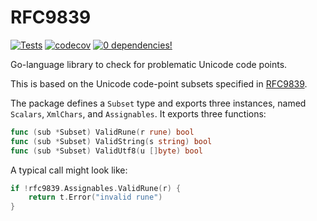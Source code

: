 # RFC9839

[![Tests](https://github.com/timbray/RFC9839/actions/workflows/go-unit-tests.yaml/badge.svg)](https://github.com/timbray/RFC9839/actions/workflows/go-unit-tests.yaml)
[![codecov](https://codecov.io/gh/timbray/RFC9839/graph/badge.svg?token=6V5I17FTIM)](https://codecov.io/gh/timbray/RFC9839)
[![0 dependencies!](https://0dependencies.dev/0dependencies.svg)](https://0dependencies.dev)

Go-language library to check for problematic Unicode code points.

This is based on the Unicode code-point subsets specified in [RFC9839](https://www.rfc-editor.org/rfc/rfc9839.html).

The package defines a `Subset` type and exports three instances, named `Scalars`,
`XmlChars`, and `Assignables`. It exports three functions:

```go
func (sub *Subset) ValidRune(r rune) bool
func (sub *Subset) ValidString(s string) bool
func (sub *Subset) ValidUtf8(u []byte) bool
```

A typical call might look like:

```go
if !rfc9839.Assignables.ValidRune(r) {
	return t.Error("invalid rune")
}
```